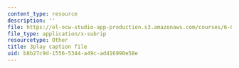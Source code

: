 ```yaml
---
content_type: resource
description: ''
file: https://ol-ocw-studio-app-production.s3.amazonaws.com/courses/6-00sc-introduction-to-computer-science-and-programming-spring-2011/b8b27c9d15565344a49cad416990e58e_lFngfmE9RCc.vtt
file_type: application/x-subrip
resourcetype: Other
title: 3play caption file
uid: b8b27c9d-1556-5344-a49c-ad416990e58e
---
```


